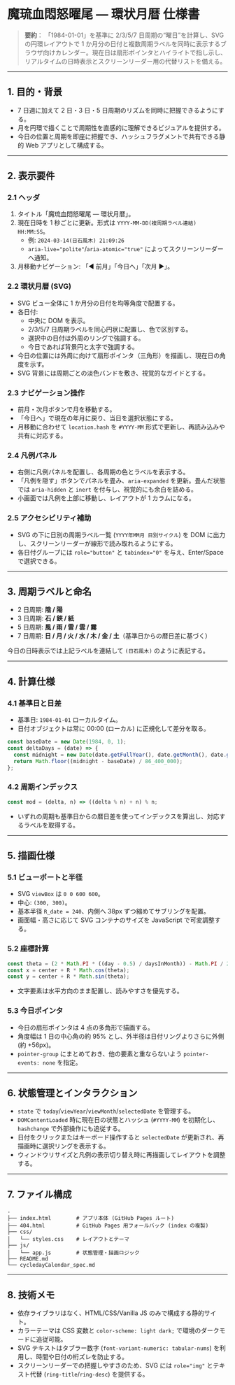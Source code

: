 # 魔琉血悶怒曜尾 ― 環状月暦 仕様書

> **要約**：
> 「1984-01-01」を基準に 2/3/5/7 日周期の“曜日”を計算し、SVG の円環レイアウトで 1 か月分の日付と複数周期ラベルを同時に表示するブラウザ向けカレンダー。現在日は扇形ポインタとハイライトで指し示し、リアルタイムの日時表示とスクリーンリーダー用の代替リストを備える。

---

## 1. 目的・背景

* 7 日週に加えて 2 日・3 日・5 日周期のリズムを同時に把握できるようにする。
* 月を円環で描くことで周期性を直感的に理解できるビジュアルを提供する。
* 今日の位置と周期を即座に把握でき、ハッシュフラグメントで共有できる静的 Web アプリとして構成する。

---

## 2. 表示要件

### 2.1 ヘッダ

1. タイトル「魔琉血悶怒曜尾 ― 環状月暦」。
2. 現在日時を 1 秒ごとに更新。形式は `YYYY-MM-DD(複周期ラベル連結) HH:MM:SS`。
   * 例: `2024-03-14(日石風木) 21:09:26`
   * `aria-live="polite"`/`aria-atomic="true"` によってスクリーンリーダーへ通知。
3. 月移動ナビゲーション: 「◀ 前月」「今日へ」「次月 ▶」。

### 2.2 環状月暦 (SVG)

* SVG ビュー全体に 1 か月分の日付を均等角度で配置する。
* 各日付:
  * 中央に DOM を表示。
  * 2/3/5/7 日周期ラベルを同心円状に配置し、色で区別する。
  * 選択中の日付は外周のリングで強調する。
  * 今日であれば背景円と太字で強調する。
* 今日の位置には外周に向けて扇形ポインタ（三角形）を描画し、現在日の角度を示す。
* SVG 背景には周期ごとの淡色バンドを敷き、視覚的なガイドとする。

### 2.3 ナビゲーション操作

* 前月・次月ボタンで月を移動する。
* 「今日へ」で現在の年月に戻り、当日を選択状態にする。
* 月移動に合わせて `location.hash` を `#YYYY-MM` 形式で更新し、再読み込みや共有に対応する。

### 2.4 凡例パネル

* 右側に凡例パネルを配置し、各周期の色とラベルを表示する。
* 「凡例を隠す」ボタンでパネルを畳み、`aria-expanded` を更新。畳んだ状態では `aria-hidden` と `inert` を付与し、視覚的にも余白を詰める。
* 小画面では凡例を上部に移動し、レイアウトが 1 カラムになる。

### 2.5 アクセシビリティ補助

* SVG の下に日別の周期ラベル一覧 (`YYYY年MM月 日別サイクル`) を DOM に出力し、スクリーンリーダーが線形で読み取れるようにする。
* 各日付グループには `role="button"` と `tabindex="0"` を与え、Enter/Space で選択できる。

---

## 3. 周期ラベルと命名

* 2 日周期: **陰 / 陽**
* 3 日周期: **石 / 鋏 / 紙**
* 5 日周期: **風 / 雨 / 雷 / 雲 / 霧**
* 7 日周期: **日 / 月 / 火 / 水 / 木 / 金 / 土**（基準日からの暦日差に基づく）

今日の日時表示では上記ラベルを連結して `(日石風木)` のように表記する。

---

## 4. 計算仕様

### 4.1 基準日と日差

* 基準日: `1984-01-01` ローカルタイム。
* 日付オブジェクトは常に 00:00 (ローカル) に正規化して差分を取る。

```js
const baseDate = new Date(1984, 0, 1);
const deltaDays = (date) => {
  const midnight = new Date(date.getFullYear(), date.getMonth(), date.getDate());
  return Math.floor((midnight - baseDate) / 86_400_000);
};
```

### 4.2 周期インデックス

```js
const mod = (delta, n) => ((delta % n) + n) % n;
```

* いずれの周期も基準日からの暦日差を使ってインデックスを算出し、対応するラベルを取得する。

---

## 5. 描画仕様

### 5.1 ビューポートと半径

* SVG `viewBox` は `0 0 600 600`。
* 中心: `(300, 300)`。
* 基本半径 `R_date = 240`、内側へ 38px ずつ縮めてサブリングを配置。
* 画面幅・高さに応じて SVG コンテナのサイズを JavaScript で可変調整する。

### 5.2 座標計算

```js
const theta = (2 * Math.PI * ((day - 0.5) / daysInMonth)) - Math.PI / 2;
const x = center + R * Math.cos(theta);
const y = center + R * Math.sin(theta);
```

* 文字要素は水平方向のまま配置し、読みやすさを優先する。

### 5.3 今日ポインタ

* 今日の扇形ポインタは 4 点の多角形で描画する。
* 角度幅は 1 日の中心角の約 95% とし、外半径は日付リングよりさらに外側 (約 +56px)。
* `pointer-group` にまとめておき、他の要素と重ならないよう `pointer-events: none` を指定。

---

## 6. 状態管理とインタラクション

* `state` で `today`/`viewYear`/`viewMonth`/`selectedDate` を管理する。
* `DOMContentLoaded` 時に現在日の状態とハッシュ (`#YYYY-MM`) を初期化し、`hashchange` で外部操作にも追従する。
* 日付をクリックまたはキーボード操作すると `selectedDate` が更新され、再描画時に選択リングを表示する。
* ウィンドウリサイズと凡例の表示切り替え時に再描画してレイアウトを調整する。

---

## 7. ファイル構成

```
.
├── index.html        # アプリ本体 (GitHub Pages ルート)
├── 404.html          # GitHub Pages 用フォールバック (index の複製)
├── css/
│   └── styles.css    # レイアウトとテーマ
├── js/
│   └── app.js        # 状態管理・描画ロジック
├── README.md
└── cycledayCalendar_spec.md
```

---

## 8. 技術メモ

* 依存ライブラリはなく、HTML/CSS/Vanilla JS のみで構成する静的サイト。
* カラーテーマは CSS 変数と `color-scheme: light dark;` で環境のダークモードに追従可能。
* SVG テキストはタブラー数字 (`font-variant-numeric: tabular-nums`) を利用し、時間や日付の桁ズレを防止する。
* スクリーンリーダーでの把握しやすさのため、SVG には `role="img"` とテキスト代替 (`ring-title`/`ring-desc`) を提供する。
